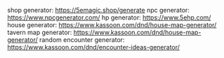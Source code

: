 shop generator: https://5emagic.shop/generate
npc generator: https://www.npcgenerator.com/
hp generator: https://www.5ehp.com/
house generator: https://www.kassoon.com/dnd/house-map-generator/
tavern map generator: https://www.kassoon.com/dnd/house-map-generator/
random encounter generator: https://www.kassoon.com/dnd/encounter-ideas-generator/